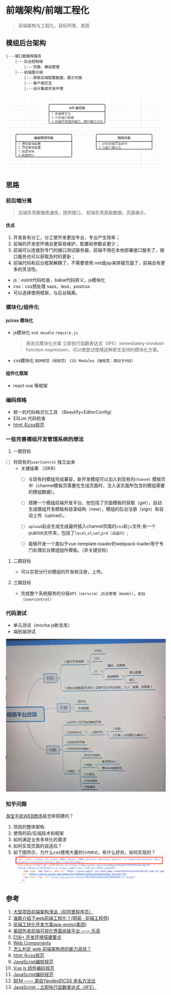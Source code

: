 # 前端架构/前端工程化
> 前端架构与工程化，目标阿里，美团


## 模组后台架构
```
|---接口数据库服务
    |---后台控制端
        |---页面、模组管理
    |---前端展示端
        |---获取后端配置数据，展示页面
        |---客户端交互
        |---设计集成开发环境
```
![img](./assets/jg.png)
## 思路
### 前后端分离
> 后端负责数据库通信，提供接口。
> 前端负责获取数据，页面展示。

#### 优点
1. 开发各有分工，分工使开发更加专业，专业产生效率；
2. 前端的开发安环境会更容易维护，配置和参数会更少；
3. 前端可以连接到专门的接口测试服务器，前端不用在本地部署接口服务了，接口服务也可以获取及时的更新；
4. 前端代码和后台框架解耦了，不需要使用.net或jsp来拼接页面了，前端会有更多的灵活性。
- js：eslint代码检查，babal代码转义，js模块化
- css：css预处理 sass，less，postcss
- 可以选择使用框架，与后台隔离。 

### 模块化/组件化
#### js/css 模块化
- js模块化 `es6 moudle` `require.js`
  >渐进式模块化方案 立即执行函数表达式（IIFE）immediately-invoked-function-expression，可以使尝试使用这种原生支持的模块化方案。
- css模块化 `BEM规范（弱规范）` `CSS Modules（强规范：类似于VUE）`  
#### 组件化框架
- react vue 等框架


### 编码规格
- 统一的代码格式化工具 （Beautify+EditorConfig）
- ESLint 代码检查
- [html 与css规范](https://codeguide.bootcss.com/)


###  一些完善模组开发管理系统的想法
1. 一期目标
- [ ] 将现有的`userControl` 独立出来
  - 关键结果 （OKR）
    -  [ ]  与现有的模组完成兼容，新开发模组可以加入到现有的`channel` 模板页中（channel模板页需要在生成页面时，注入该页面所包含的模组需要的模组数据）。
  
    -  [ ] 搭建一个模组前端开发平台，他包括了页面模板的获取（get），自动生成模组开发模板和目录结构（new），模组的后台注册（sign）和自动上传（upload）。

    -  [ ] `upload`前会生成生成最终插入channel页面的`css`和`js`文件,有一个publish文件夹，包括了`local`,`st`,`uat`,`prd（试运行）`;

    -  [ ] 能够开发一个类似于vue-template-loader的webpack-loader用于专门处理后台模组组件模板。（非关键目标）

1. 二期目标
   - 可以实现分行对模组的开发和注册，上传。

2. 三期目标
   - 完成整个系统服务的分层`API（service）`,`后台管理（model）`，`前台（usercontrol）`
 



### 代码测试
- 单元测试（mocha js断言库）
- 端到端测试

![img](./assets/jg01.png)

### 知乎问题
[淘宝手机WEB商场](https://h5.m.taobao.com/?sprefer=sypc00#index)是怎样搭建的？
1. 项目的整体架构
2. 使用的前/后端技术和框架
3. 如何满足业务多样化的需求
4. 如何实现页面的自适应？
5. 如下图所示，为什么css使用大量的`行内样式`，有什么好处，如何实现的？
![img](./assets/tbcss.png)

## 参考
1. [大型项目前端架构浅谈（前阿里程序员）](https://zhuanlan.zhihu.com/p/67034025)
2. [谁能介绍下web前端工程化？(网易 · 前端工程师)](https://www.zhihu.com/question/24558375/answer/139920107)
3. [前端工程化开发方案app-proto(美团)](https://tech.meituan.com/2017/01/05/tech-salon-13-app-proto.html)
4. [美团外卖前端可视化界面组装平台 —— 乐高](https://zhuanlan.zhihu.com/p/27288444)
5. [ES6+ 开发环境搭建要点](http://eux.baidu.com/blog/fe/ES6+%E7%8E%AF%E5%A2%83%E6%90%AD%E5%BB%BA%E8%A6%81%E7%82%B9)
6. [Web Components](http://javascript.ruanyifeng.com/htmlapi/webcomponents.html)
7. [怎么判定 web 前端架构师的能力高低？](https://www.zhihu.com/question/26187669/answer/32470493)
8. [html 与css规范](https://codeguide.bootcss.com/)
9. [JavaScript编程规范](https://zhuanlan.zhihu.com/p/58408019)
10. [Vue.js 组件编码规范](https://zhuanlan.zhihu.com/p/25654116)
11. [JavaScript编码规范](https://github.com/ecomfe/spec/blob/master/javascript-style-guide.md#user-content-245-%E6%96%87%E4%BB%B6%E6%B3%A8%E9%87%8A)
12. [BEM —— 源自Yandex的CSS 命名方法论](https://segmentfault.com/a/1190000000391762)
13. [JavaScript：立即执行函数表达式（IIFE）](https://segmentfault.com/a/1190000003985390)


